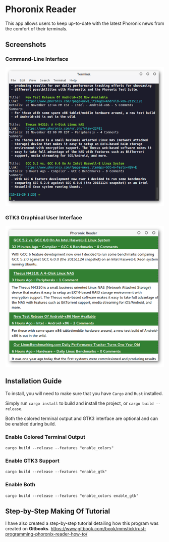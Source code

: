 # Phoronix Reader

This app allows users to keep up-to-date with the latest Phoronix news from the comfort of their terminals.

## Screenshots

### Command-Line Interface

![](screenshot_cli.png)

### GTK3 Graphical User Interface

![](screenshot_gui.png)

## Installation Guide

To install, you will need to make sure that you have `Cargo` and `Rust` installed.

Simply run `cargo install` to build and install the project, or `cargo build --release`.

Both the colored terminal output and GTK3 interface are optional and can be enabled during build.

### Enable Colored Terminal Output

```
cargo build --release --features "enable_colors"
```

### Enable GTK3 Support

```
cargo build --release --features "enable_gtk"
```

### Enable Both

```
cargo build --release --features "enable_colors enable_gtk"
```

## Step-by-Step Making Of Tutorial

I have also created a step-by-step tutorial detailing how this program was created on **Gitbooks**. <https://www.gitbook.com/book/mmstick/rust-programming-phoronix-reader-how-to/>
